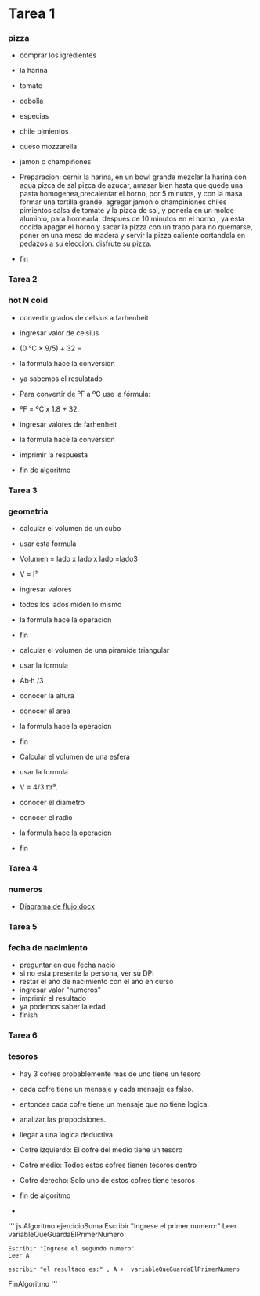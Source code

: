 # Tarea 1 
### pizza 
* comprar los igredientes
* la harina
* tomate
* cebolla
* especias
* chile pimientos
* queso mozzarella
* jamon o champiñones

* Preparacion: cernir la harina, en un bowl grande mezclar la harina con agua pizca de sal pizca de azucar, amasar bien hasta que quede una pasta homogenea,precalentar el horno, por 5 minutos, y con la masa formar una tortilla grande, agregar jamon o champiniones chiles pimientos salsa de tomate y la pizca de sal, y ponerla en un molde aluminio, para hornearla, despues de 10 minutos en el horno , ya esta cocida apagar el horno y sacar la pizza con un trapo para no quemarse, poner en una mesa de madera y servir la pizza caliente cortandola en pedazos a su eleccion. disfrute su pizza.
* fin

### Tarea 2
### hot N cold
* convertir grados de celsius a farhenheit
*  ingresar valor de celsius
* (0 °C × 9/5) + 32 = 
* la formula hace la conversion
* ya sabemos el resulatado


* Para convertir de ºF a ºC use la fórmula:
* ºF = ºC x 1.8 + 32. 
* ingresar valores de farhenheit
* la formula hace la conversion
* imprimir la respuesta
* fin de algoritmo

### Tarea 3
### geometria
* calcular el volumen de un cubo
* usar esta formula
* Volumen = lado x lado x lado =lado3
* V = l³
* ingresar valores 
* todos los lados miden lo mismo
* la formula hace la operacion
* fin

* calcular el volumen de una piramide triangular
* usar la formula
* Ab·h /3
* conocer la altura
* conocer el area
* la formula hace la operacion
* fin

* Calcular el volumen de una esfera
* usar la formula
* V = 4/3 πr³. 
* conocer el diametro
* conocer el radio
* la formula hace la operacion
* fin

### Tarea 4
### numeros 
* [Diagrama de flujo.docx](https://github.com/libbyloppez/core-code-from-scratch-readme/files/11484043/Diagrama.de.flujo.docx)

### Tarea 5
### fecha de nacimiento
* preguntar en que fecha nacio 
* si no esta presente la persona, ver su DPI
* restar el año de nacimiento con el año en curso
* ingresar valor "numeros" 
* imprimir el resultado
* ya podemos saber la edad
* finish

### Tarea 6
### tesoros
* hay 3 cofres probablemente mas de uno tiene un tesoro
*  cada cofre tiene un mensaje y cada mensaje es falso.
* entonces cada cofre tiene un mensaje que no tiene logica.
* analizar las propocisiones.
* llegar a una logica deductiva
* Cofre izquierdo: El cofre del medio tiene un tesoro
* Cofre medio: Todos estos cofres tienen tesoros dentro
* Cofre derecho: Solo uno de estos cofres tiene tesoros
* fin de algoritmo


* 

''' js
Algoritmo ejercicioSuma
	Escribir "Ingrese el primer numero:"
	Leer variableQueGuardaElPrimerNumero
	
	Escribir "Ingrese el segundo numero"
	Leer A
	
	escribir "el resultado es:" , A +  variableQueGuardaElPrimerNumero
	
	
FinAlgoritmo
'''





